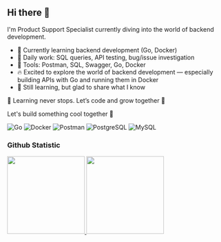 ## Hi there 👋

I'm Product Support Specialist currently diving into the world of backend development.

- 🌱 Currently learning backend development (Go, Docker)
- 🧪 Daily work: SQL queries, API testing, bug/issue investigation
- 🧰 Tools: Postman, SQL, Swagger, Go, Docker
- 🔥 Excited to explore the world of backend development — especially building APIs with Go and running them in Docker
- 💬 Still learning, but glad to share what I know

🚧 Learning never stops. Let’s code and grow together 🚀

Let's build something cool together 🚀

![Go](https://img.shields.io/badge/Go-00ADD8?style=for-the-badge&logo=go&logoColor=white)
![Docker](https://img.shields.io/badge/Docker-2496ED?style=for-the-badge&logo=docker&logoColor=white)
![Postman](https://img.shields.io/badge/Postman-FF6C37?style=for-the-badge&logo=postman&logoColor=white)
![PostgreSQL](https://img.shields.io/badge/PostgreSQL-4169E1?style=for-the-badge&logo=postgresql&logoColor=white)
![MySQL](https://img.shields.io/badge/MySQL-005C84?style=for-the-badge&logo=mysql&logoColor=white)


### Github Statistic
<p align="left">
<a href="https://github.com/Ionners">
  <img height="180em" src="https://github-readme-stats-eight-theta.vercel.app/api?username=Ionners&show_icons=true&theme=algolia&include_all_commits=true&count_private=true"/>
  <img height="180em" src="https://github-readme-stats-eight-theta.vercel.app/api/top-langs/?username=Ionners&layout=compact&layout=compact&theme=algolia"/>
</a>
</p>
